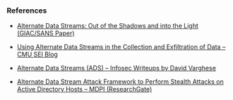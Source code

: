 ### References

- [Alternate Data Streams: Out of the Shadows and into the Light (GIAC/SANS Paper)](https://www.giac.org/paper/gcwn/230/alternate-data-streams-shadows-light/104234)  


- [Using Alternate Data Streams in the Collection and Exfiltration of Data – CMU SEI Blog](https://www.sei.cmu.edu/blog/using-alternate-data-streams-in-the-collection-and-exfiltration-of-data/)  
 

- [Alternate Data Streams (ADS) – Infosec Writeups by David Varghese](https://infosecwriteups.com/ntfs-filesystem-alternate-data-stream-ads-c0e4a2402563)  
 

- [Alternate Data Stream Attack Framework to Perform Stealth Attacks on Active Directory Hosts – MDPI (ResearchGate)](https://www.researchgate.net/publication/364034076_Alternate_Data_Stream_Attack_Framework_to_Perform_Stealth_Attacks_on_Active_Directory_Hosts)  
  

